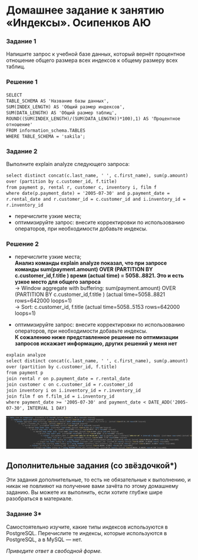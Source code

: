 
# Домашнее задание к занятию «Индексы». Осипенков АЮ

### Задание 1

Напишите запрос к учебной базе данных, который вернёт процентное отношение общего размера всех индексов к общему размеру всех таблиц.

### Решение 1

```mysql
SELECT 
TABLE_SCHEMA AS 'Название базы данных', 
SUM(INDEX_LENGTH) AS 'Общий размер индексов', 
SUM(DATA_LENGTH) AS 'Общий размер таблиц', 
ROUND((SUM(INDEX_LENGTH)/(SUM(DATA_LENGTH))*100),1) AS 'Процентное отношение'
FROM information_schema.TABLES
WHERE TABLE_SCHEMA = 'sakila';
```

### Задание 2

Выполните explain analyze следующего запроса:
```mysql
select distinct concat(c.last_name, ' ', c.first_name), sum(p.amount) over (partition by c.customer_id, f.title)
from payment p, rental r, customer c, inventory i, film f
where date(p.payment_date) = '2005-07-30' and p.payment_date = r.rental_date and r.customer_id = c.customer_id and i.inventory_id = r.inventory_id
```
- перечислите узкие места;
- оптимизируйте запрос: внесите корректировки по использованию операторов, при необходимости добавьте индексы.

### Решение 2

- перечислите узкие места;  
**Анализ команды explain analyze показал, что при запросе команды sum(payment.amount) OVER (PARTITION BY c.customer_id,f.title ) время (actual time) = 5058..8821. Это и есть узкое место для общего запроса**  
-> Window aggregate with buffering: sum(payment.amount) OVER (PARTITION BY c.customer_id,f.title )   (actual time=5058..8821 rows=642000 loops=1)  
-> Sort: c.customer_id, f.title  (actual time=5058..5153 rows=642000 loops=1)  
  
- оптимизируйте запрос: внесите корректировки по использованию операторов, при необходимости добавьте индексы.  
**К сожалению ниже представленное решение по оптимизации запросов искажает информацию, других решений у меня нет**  
```mysql
explain analyze
select distinct concat(c.last_name, ' ', c.first_name), sum(p.amount) over (partition by c.customer_id, f.title)
from payment p
join rental r on p.payment_date = r.rental_date
join customer c on c.customer_id = r.customer_id 
join inventory i on i.inventory_id = r.inventory_id 
join film f on f.film_id = i.inventory_id 
where payment_date >= '2005-07-30' and payment_date < DATE_ADD('2005-07-30', INTERVAL 1 DAY)
```
![alt text](https://github.com/Kovrei/home_work/blob/main/sdbsql/05-db/img/12-05-1.PNG?raw=true)

## Дополнительные задания (со звёздочкой*)
Эти задания дополнительные, то есть не обязательные к выполнению, и никак не повлияют на получение вами зачёта по этому домашнему заданию. Вы можете их выполнить, если хотите глубже шире разобраться в материале.

### Задание 3*

Самостоятельно изучите, какие типы индексов используются в PostgreSQL. Перечислите те индексы, которые используются в PostgreSQL, а в MySQL — нет.

*Приведите ответ в свободной форме.*
